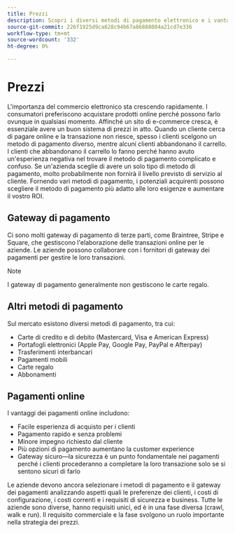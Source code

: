 ```yaml
---
title: Prezzi
description: Scopri i diversi metodi di pagamento elettronico e i vantaggi dei pagamenti online in generale.
source-git-commit: 226f1925d9ca628c94b67a86888084a21cd7e336
workflow-type: tm+mt
source-wordcount: '332'
ht-degree: 0%

---
```



# Prezzi

L&#39;importanza del commercio elettronico sta crescendo rapidamente. I consumatori preferiscono acquistare prodotti online perché possono farlo ovunque in qualsiasi momento. Affinché un sito di e-commerce cresca, è essenziale avere un buon sistema di prezzi in atto. Quando un cliente cerca di pagare online e la transazione non riesce, spesso i clienti scelgono un metodo di pagamento diverso, mentre alcuni clienti abbandonano il carrello. I clienti che abbandonano il carrello lo fanno perché hanno avuto un&#39;esperienza negativa nel trovare il metodo di pagamento complicato e confuso. Se un&#39;azienda sceglie di avere un solo tipo di metodo di pagamento, molto probabilmente non fornirà il livello previsto di servizio al cliente. Fornendo vari metodi di pagamento, i potenziali acquirenti possono scegliere il metodo di pagamento più adatto alle loro esigenze e aumentare il vostro ROI.

## Gateway di pagamento

Ci sono molti gateway di pagamento di terze parti, come Braintree, Stripe e Square, che gestiscono l&#39;elaborazione delle transazioni online per le aziende. Le aziende possono collaborare con i fornitori di gateway dei pagamenti per gestire le loro transazioni.

>[!NOTE]
>
>I gateway di pagamento generalmente non gestiscono le carte regalo.

## Altri metodi di pagamento

Sul mercato esistono diversi metodi di pagamento, tra cui:

- Carte di credito e di debito (Mastercard, Visa e American Express)
- Portafogli elettronici (Apple Pay, Google Pay, PayPal e Afterpay)
- Trasferimenti interbancari
- Pagamenti mobili
- Carte regalo
- Abbonamenti

## Pagamenti online

I vantaggi dei pagamenti online includono:

- Facile esperienza di acquisto per i clienti
- Pagamento rapido e senza problemi
- Minore impegno richiesto dal cliente
- Più opzioni di pagamento aumentano la customer experience
- Gateway sicuro—la sicurezza è un punto fondamentale nei pagamenti perché i clienti procederanno a completare la loro transazione solo se si sentono sicuri di farlo

Le aziende devono ancora selezionare i metodi di pagamento e il gateway dei pagamenti analizzando aspetti quali le preferenze dei clienti, i costi di configurazione, i costi correnti e i requisiti di sicurezza e business. Tutte le aziende sono diverse, hanno requisiti unici, ed è in una fase diversa (crawl, walk e run). Il requisito commerciale e la fase svolgono un ruolo importante nella strategia dei prezzi.
